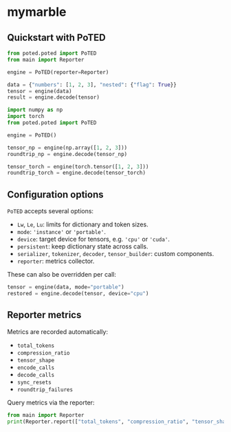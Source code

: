 # mymarble

## Quickstart with PoTED

```python
from poted.poted import PoTED
from main import Reporter

engine = PoTED(reporter=Reporter)

data = {"numbers": [1, 2, 3], "nested": {"flag": True}}
tensor = engine(data)
result = engine.decode(tensor)
```

```python
import numpy as np
import torch
from poted.poted import PoTED

engine = PoTED()

tensor_np = engine(np.array([1, 2, 3]))
roundtrip_np = engine.decode(tensor_np)

tensor_torch = engine(torch.tensor([1, 2, 3]))
roundtrip_torch = engine.decode(tensor_torch)
```

## Configuration options

`PoTED` accepts several options:

- `Lw`, `Le`, `Lu`: limits for dictionary and token sizes.
- `mode`: `'instance'` or `'portable'`.
- `device`: target device for tensors, e.g. `'cpu'` or `'cuda'`.
- `persistent`: keep dictionary state across calls.
- `serializer`, `tokenizer`, `decoder`, `tensor_builder`: custom components.
- `reporter`: metrics collector.

These can also be overridden per call:

```python
tensor = engine(data, mode="portable")
restored = engine.decode(tensor, device="cpu")
```

## Reporter metrics

Metrics are recorded automatically:

- `total_tokens`
- `compression_ratio`
- `tensor_shape`
- `encode_calls`
- `decode_calls`
- `sync_resets`
- `roundtrip_failures`

Query metrics via the reporter:

```python
from main import Reporter
print(Reporter.report(["total_tokens", "compression_ratio", "tensor_shape"]))
```

